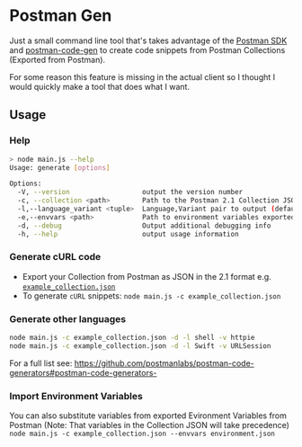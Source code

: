 # Postman Gen
Just a small command line tool that's takes advantage of the [Postman SDK](https://github.com/postmanlabs/postman-collection) and [postman-code-gen](https://github.com/postmanlabs/postman-code-generators#postman-code-generators-) to create code snippets from Postman Collections (Exported from Postman).

For some reason this feature is missing in the actual client so I thought I would quickly make a tool that does what I want.

## Usage
### Help
```bash
> node main.js --help
Usage: generate [options]

Options:
  -V, --version                  output the version number
  -c, --collection <path>        Path to the Postman 2.1 Collection JSON
  -l,--language_variant <tuple>  Language,Variant pair to output (default: "cURL,cURL")
  -e,--envvars <path>            Path to environment variables exported from Postman. NOTE: Environment variables will not override variables provided in collection
  -d, --debug                    Output additional debugging info
  -h, --help                     output usage information
```
### Generate cURL code
- Export your Collection from Postman as JSON in the 2.1 format e.g. [`example_collection.json`](./example_collection.json)
- To generate `cURL` snippets:
`node main.js -c example_collection.json`
### Generate other languages

```bash
node main.js -c example_collection.json -d -l shell -v httpie
node main.js -c example_collection.json -d -l Swift -v URLSession
```
For a full list see:
https://github.com/postmanlabs/postman-code-generators#postman-code-generators-
### Import Environment Variables
You can also substitute variables from exported Evironment Variables from Postman (Note: That variables in the Collection JSON will take precedence)     
`node main.js -c example_collection.json --envvars environment.json`

